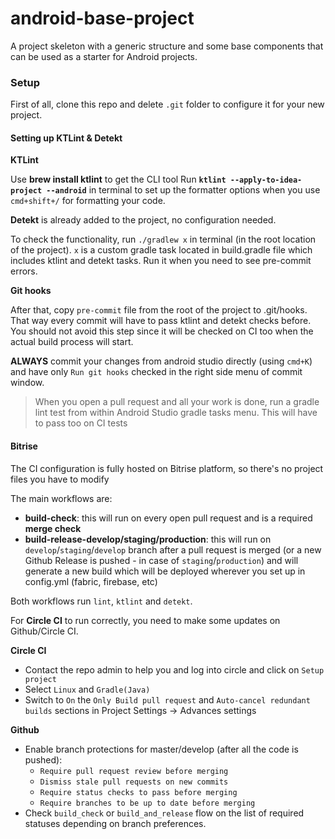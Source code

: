 # android-base-project
A project skeleton with a generic structure and some base components that can be used as a starter for Android projects.

### Setup

First of all, clone this repo and delete `.git` folder to configure it 
for your new project.

#### Setting up KTLint & Detekt

**KTLint**

Use **brew install ktlint** to get the CLI tool
Run **`ktlint --apply-to-idea-project --android`** in terminal to set up
the formatter options when you use `cmd+shift+/` for formatting your code.

**Detekt** is already added to the project, no configuration needed.

To check the functionality, run `./gradlew x` in terminal (in the root
location of the project). `x` is a custom gradle task located in build.gradle
file which includes ktlint and detekt tasks. Run it when you need to see pre-commit
errors.

**Git hooks**

After that, copy `pre-commit` file from the root of the project to .git/hooks. 
That way every commit will have to pass ktlint and detekt checks before. You should
not avoid this step since it will be checked on CI too when the actual build process
will start.

**ALWAYS** commit your changes from android studio directly (using `cmd+K`) and have 
only `Run git hooks` checked in the right side menu of commit window. 

>When you open a pull request and all your work is done, run a gradle lint test
>from within Android Studio gradle tasks menu. This will have to pass too on CI tests

#### Bitrise

The CI configuration is fully hosted on Bitrise platform, so there's no
project files you have to modify

The main workflows are:
- **build-check**: this will run on every open pull request and is a
  required **merge check**
- **build-release-develop/staging/production**: this will run on `develop`/`staging`/`develop` branch after a pull
  request is merged (or a new Github Release is pushed - in case of `staging`/`production`) and will generate a new build which 
  will be 
  deployed
  wherever you set up in config.yml (fabric, firebase, etc)

Both workflows run `lint`, `ktlint` and `detekt`.

For **Circle CI** to run correctly, you need to make some updates on
Github/Circle CI.

**Circle CI**
- Contact the repo admin to help you and log into circle and click on
  `Setup project`
- Select `Linux` and `Gradle(Java)`
- Switch to `On` the `Only Build pull request` and `Auto-cancel
  redundant builds` sections in Project Settings -> Advances settings

**Github**
- Enable branch protections for master/develop (after all the code is
  pushed): 
  - `Require pull request review before merging`
  - `Dismiss stale pull requests on new commits`
  - `Require status checks to pass before merging`
  - `Require branches to be up to date before merging`
- Check `build_check` or `build_and_release` flow on the list of
  required statuses depending on branch preferences.